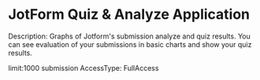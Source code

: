 # JotForm Quiz & Analyze Application
Description: Graphs of Jotform's submission analyze and quiz results. You can see evaluation of your submissions in basic charts and show your quiz results. 

limit:1000 submission
AccessType: FullAccess
